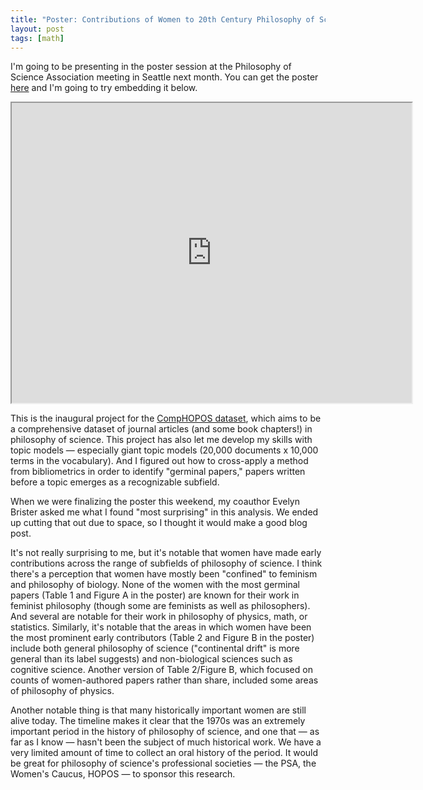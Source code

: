 ```yaml
---
title: "Poster: Contributions of Women to 20th Century Philosophy of Science"
layout: post
tags: [math]
---
```


I'm going to be presenting in the poster session at the Philosophy of Science Association meeting in Seattle next month.  You can get the poster [here](https://drive.google.com/open?id=1qVm7Kw8PhhmOb6-qWfKaIgVIbLQxJj0v) and I'm going to try embedding it below.  

<iframe src="https://drive.google.com/file/d/1qVm7Kw8PhhmOb6-qWfKaIgVIbLQxJj0v/preview" width="640" height="480"></iframe>

This is the inaugural project for the [CompHOPOS dataset](https://zenodo.org/record/1403901), which aims to be a comprehensive dataset of journal articles (and some book chapters!) in philosophy of science.  This project has also let me develop my skills with topic models — especially giant topic models (20,000 documents x 10,000 terms in the vocabulary).  And I figured out how to cross-apply a method from bibliometrics in order to identify "germinal papers," papers written before a topic emerges as a recognizable subfield.  

When we were finalizing the poster this weekend, my coauthor Evelyn Brister asked me what I found "most surprising" in this analysis.  We ended up cutting that out due to space, so I thought it would make a good blog post.  

It's not really surprising to me, but it's notable that women have made early contributions across the range of subfields of philosophy of science.  I think there's a perception that women have mostly been "confined" to feminism and philosophy of biology.  None of the women with the most germinal papers (Table 1 and Figure A in the poster) are known for their work in feminist philosophy (though some are feminists as well as philosophers).  And several are notable for their work in philosophy of physics, math, or statistics.  Similarly, it's notable that the areas in which women have been the most prominent early contributors (Table 2 and Figure B in the poster) include both general philosophy of science ("continental drift" is more general than its label suggests) and non-biological sciences such as cognitive science.  Another version of Table 2/Figure B, which focused on counts of women-authored papers rather than share, included some areas of philosophy of physics.  

Another notable thing is that many historically important women are still alive today.  The timeline makes it clear that the 1970s was an extremely important period in the history of philosophy of science, and one that — as far as I know — hasn't been the subject of much historical work.  We have a very limited amount of time to collect an oral history of the period.  It would be great for philosophy of science's professional societies — the PSA, the Women's Caucus, HOPOS — to sponsor this research.  


